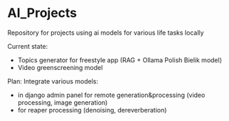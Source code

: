 # AI_Projects
Repository for projects using ai models for various life tasks locally

Current state:
- Topics generator for freestyle app (RAG + Ollama Polish Bielik model)
- Video greenscreening model


Plan:
Integrate various models:
- in django admin panel for remote generation&processing (video processing, image generation)
- for reaper processing (denoising, dereverberation)
